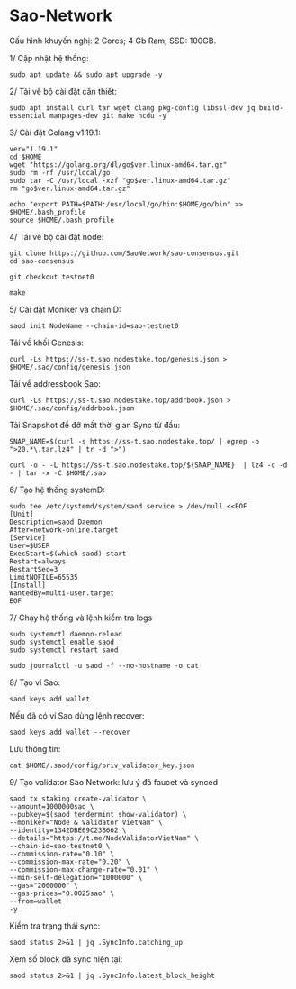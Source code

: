 # Sao-Network

Cấu hình khuyến nghị:
2 Cores;
4 Gb Ram;
SSD: 100GB.

1/ Cập nhật hệ thống:

    sudo apt update && sudo apt upgrade -y

2/ Tải về bộ cài đặt cần thiết:

    sudo apt install curl tar wget clang pkg-config libssl-dev jq build-essential manpages-dev git make ncdu -y
    
3/ Cài đặt Golang v1.19.1:

    ver="1.19.1"
    cd $HOME
    wget "https://golang.org/dl/go$ver.linux-amd64.tar.gz"
    sudo rm -rf /usr/local/go
    sudo tar -C /usr/local -xzf "go$ver.linux-amd64.tar.gz"
    rm "go$ver.linux-amd64.tar.gz"
    
    echo "export PATH=$PATH:/usr/local/go/bin:$HOME/go/bin" >> $HOME/.bash_profile
    source $HOME/.bash_profile
    
4/ Tải về bộ cài đặt node:

    git clone https://github.com/SaoNetwork/sao-consensus.git
    cd sao-consensus

    git checkout testnet0

    make

5/ Cài đặt Moniker và chainID:

    saod init NodeName --chain-id=sao-testnet0
    
 Tải về khối Genesis:
 
    curl -Ls https://ss-t.sao.nodestake.top/genesis.json > $HOME/.sao/config/genesis.json 
    
 Tải về addressbook Sao:
 
    curl -Ls https://ss-t.sao.nodestake.top/addrbook.json > $HOME/.sao/config/addrbook.json
    
  Tải Snapshot để đỡ mất thời gian Sync từ đầu:
  
    SNAP_NAME=$(curl -s https://ss-t.sao.nodestake.top/ | egrep -o ">20.*\.tar.lz4" | tr -d ">")

    curl -o - -L https://ss-t.sao.nodestake.top/${SNAP_NAME}  | lz4 -c -d - | tar -x -C $HOME/.sao
    
 6/ Tạo hệ thống systemD:
 
    sudo tee /etc/systemd/system/saod.service > /dev/null <<EOF
    [Unit]
    Description=saod Daemon
    After=network-online.target
    [Service]
    User=$USER
    ExecStart=$(which saod) start
    Restart=always
    RestartSec=3
    LimitNOFILE=65535
    [Install]
    WantedBy=multi-user.target
    EOF

7/ Chạy hệ thống và lệnh kiểm tra logs

    sudo systemctl daemon-reload
    sudo systemctl enable saod
    sudo systemctl restart saod

    sudo journalctl -u saod -f --no-hostname -o cat
    
8/ Tạo ví Sao:

    saod keys add wallet

Nếu đã có ví Sao dùng lệnh recover:

    saod keys add wallet --recover
    
Lưu thông tin:

    cat $HOME/.saod/config/priv_validator_key.json
    
9/ Tạo validator Sao Network: lưu ý đã faucet và synced

    saod tx staking create-validator \
    --amount=1000000sao \
    --pubkey=$(saod tendermint show-validator) \
    --moniker="Node & Validator VietNam" \
    --identity=1342DBE69C23B662 \
    --details="https://t.me/NodeValidatorVietNam" \
    --chain-id=sao-testnet0 \
    --commission-rate="0.10" \
    --commission-max-rate="0.20" \
    --commission-max-change-rate="0.01" \
    --min-self-delegation="1000000" \
    --gas="2000000" \
    --gas-prices="0.0025sao" \
    --from=wallet
    -y

Kiểm tra trạng thái sync:

    saod status 2>&1 | jq .SyncInfo.catching_up

Xem số block đã sync hiện tại:

    saod status 2>&1 | jq .SyncInfo.latest_block_height
